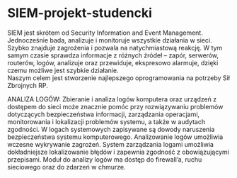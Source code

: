 # SIEM-projekt-studencki
<p>SIEM jest skrótem od Security Information and Event Management. Jednocześnie bada, analizuje i monitoruje wszystkie działania w sieci. Szybko znajduje zagrożenia i pozwala na natychmiastową reakcję. W tym samym czasie sprawdza informacje z różnych źródeł – zapór, serwerów, routerów, logów, analizuje oraz przewiduje, ekspresowo alarmuje, dzięki czemu możliwe jest szybkie działanie.<br>
Naszym celem jest stworzenie najlepszego oprogramowania na potrzeby Sił Zbrojnych RP.</p>

ANALIZA LOGÓW: 
Zbieranie i analiza logów komputera oraz urządzeń z dostępem do sieci może znacznie pomóc przy rozwiązywaniu problemów dotyczących bezpieczeństwa informacji, zarządzania operacjami, monitorowania i lokalizacji problemów systemu, a także w audytach zgodności. W logach systemowych zapisywane są dowody naruszenia bezpieczeństwa systemu komputerowego. Analizowanie logów umożliwia wczesne wykrywanie zagrożeń. System zarządzania logami umożliwia dokładniejsze lokalizowanie błędów i zapewnia zgodność 
z obowiązującymi przepisami. Moduł do analizy logów ma dostęp do firewall’a, ruchu sieciowego oraz do zdarzeń w chmurze. 

